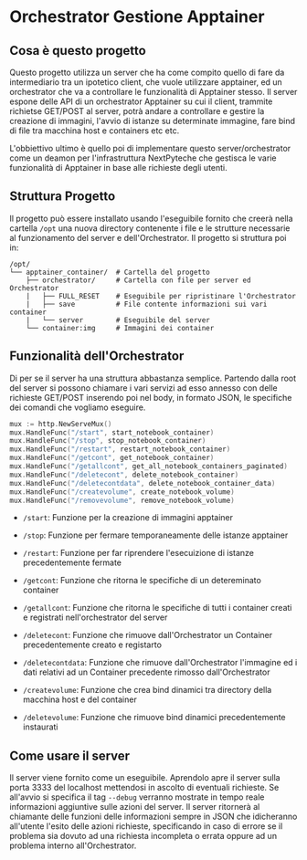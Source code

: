 # Orchestrator Gestione Apptainer

## Cosa è questo progetto

Questo progetto utilizza un server che ha come compito quello di fare da intermediario tra un ipotetico client, che vuole utilizzare apptainer, ed un orchestrator che va a controllare le funzionalità di Apptainer stesso. Il server espone delle API di un orchestrator Apptainer su cui il client, trammite richietse GET/POST al server, potrà andare a controllare e gestire la creazione di immagini, l'avvio di istanze su determinate immagine, fare bind di file tra macchina host e containers etc etc.

L'obbiettivo ultimo è quello poi di implementare questo server/orchestrator come un deamon per l'infrastruttura NextPyteche che gestisca le varie funzionalità di Apptainer in base alle richieste degli utenti.

## Struttura Progetto

Il progetto può essere installato usando l'eseguibile fornito che creerà nella cartella `/opt` una nuova directory contenente i file e le strutture necessarie al funzionamento del server e dell'Orchestrator. Il progetto si struttura poi in:

```
/opt/
└── apptainer_container/  # Cartella del progetto
    ├── orchestrator/     # Cartella con file per server ed Orchestrator
    |   ├── FULL_RESET    # Eseguibile per ripristinare l'Orchestrator
    |   ├── save          # File contente informazioni sui vari container
    |   └── server        # Eseguibile del server 
    └── container:img     # Immagini dei container
```

## Funzionalità dell'Orchestrator

Di per se il server ha una struttura abbastanza semplice. Partendo dalla root del server si possono chiamare i vari servizi ad esso annesso con delle richieste GET/POST inserendo poi nel body, in formato JSON, le specifiche dei comandi che vogliamo eseguire.

```go
mux := http.NewServeMux()
mux.HandleFunc("/start", start_notebook_container)
mux.HandleFunc("/stop", stop_notebook_container)
mux.HandleFunc("/restart", restart_notebook_container)
mux.HandleFunc("/getcont", get_notebook_container)
mux.HandleFunc("/getallcont", get_all_notebook_containers_paginated)
mux.HandleFunc("/deletecont", delete_notebook_container)
mux.HandleFunc("/deletecontdata", delete_notebook_container_data)
mux.HandleFunc("/createvolume", create_notebook_volume)
mux.HandleFunc("/removevolume", remove_notebook_volume)
```

- `/start`: Funzione per la creazione di immagini apptainer
  
- `/stop`: Funzione per fermare temporaneamente delle istanze apptainer
  
- `/restart`: Funzione per far riprendere l'esecuizione di istanze precedentemente fermate
  
- `/getcont`: Funzione che ritorna le specifiche di un detereminato container
  
- `/getallcont`: Funzione che ritorna le specifiche di tutti i container creati e registrati nell'orchestrator del server
  
- `/deletecont`: Funzione che rimuove dall'Orchestrator un Container precedentemente creato e registarto
  
- `/deletecontdata`: Funzione che rimuove dall'Orchestrator l'immagine ed i dati relativi ad un Container precedente rimosso dall'Orchestrator
  
- `/createvolume`: Funzione che crea bind dinamici tra directory della macchina host e del container
  
- `/deletevolume`: Funzione che rimuove bind dinamici precedentemente instaurati
  

## Come usare il server

Il server viene fornito come un eseguibile. Aprendolo apre il server sulla porta 3333 del localhost mettendosi in ascolto di eventuali richieste. Se all'avvio si specifica il tag `--debug` verranno mostrate in tempo reale informazioni aggiuntive sulle azioni del server. Il server ritornerà al chiamante delle funzioni delle informazioni sempre in JSON che idicheranno all'utente l'esito delle azioni richieste, specificando in caso di errore se il problema sia dovuto ad una richiesta incompleta o errata oppure ad un problema interno all'Orchestrator.
